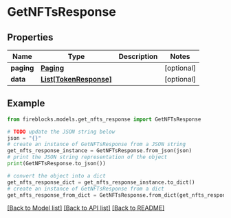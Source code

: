 # GetNFTsResponse


## Properties

Name | Type | Description | Notes
------------ | ------------- | ------------- | -------------
**paging** | [**Paging**](Paging.md) |  | [optional] 
**data** | [**List[TokenResponse]**](TokenResponse.md) |  | [optional] 

## Example

```python
from fireblocks.models.get_nfts_response import GetNFTsResponse

# TODO update the JSON string below
json = "{}"
# create an instance of GetNFTsResponse from a JSON string
get_nfts_response_instance = GetNFTsResponse.from_json(json)
# print the JSON string representation of the object
print(GetNFTsResponse.to_json())

# convert the object into a dict
get_nfts_response_dict = get_nfts_response_instance.to_dict()
# create an instance of GetNFTsResponse from a dict
get_nfts_response_from_dict = GetNFTsResponse.from_dict(get_nfts_response_dict)
```
[[Back to Model list]](../README.md#documentation-for-models) [[Back to API list]](../README.md#documentation-for-api-endpoints) [[Back to README]](../README.md)


